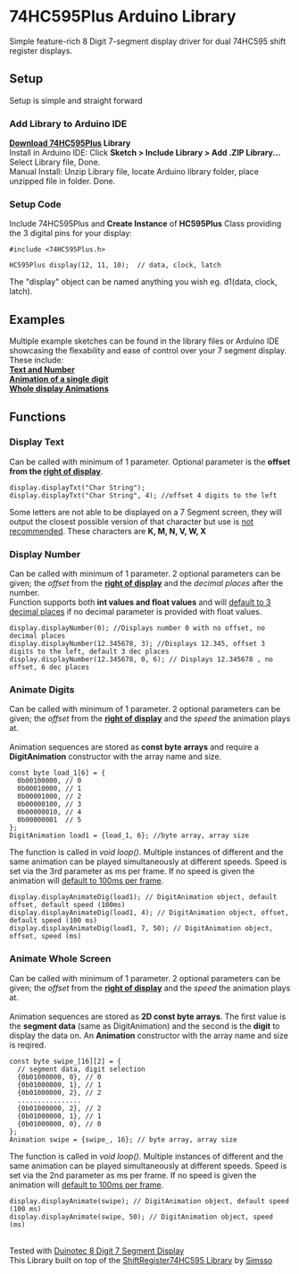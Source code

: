 # 74HC595Plus Arduino Library
Simple feature-rich 8 Digit 7-segment display driver for dual 74HC595 shift register displays.

## Setup
Setup is simple and straight forward
### Add Library to Arduino IDE
**[Download 74HC595Plus](https://github.com/Jodeenio/74HC595Plus/archive/refs/heads/main.zip) Library**  
Install in Arduino IDE: Click **Sketch > Include Library > Add .ZIP Library...** Select Library file, Done.  
Manual Install: Unzip Library file, locate Arduino library folder, place unzipped file in folder. Done.
### Setup Code
Include 74HC595Plus and **Create Instance** of **HC595Plus** Class providing the 3 digital pins for your display:
```
#include <74HC595Plus.h>

HC595Plus display(12, 11, 10);  // data, clock, latch
```
The "display" object can be named anything you wish eg. d1(data, clock, latch).

## Examples
Multiple example sketches can be found in the library files or Arduino IDE showcasing the flexability and ease of control over your 7 segment display.  
These include:  
**[Text and Number](https://github.com/Jodeenio/74HC595Plus/blob/main/Example/TextAndNumbers/TextAndNumbers.ino)**  
**[Animation of a single digit](https://github.com/Jodeenio/74HC595Plus/blob/main/Example/SingleDigitAnimation/SingleDigitAnimation.ino)**  
**[Whole display Animations](https://github.com/Jodeenio/74HC595Plus/blob/main/Example/WholeDisplayAnimation/WholeDisplayAnimation.ino)**  

## Functions
### Display Text
Can be called with minimum of 1 parameter. Optional parameter is the **offset from the <ins>right of display</ins>**.
```
display.displayTxt("Char String");
display.displayTxt("Char String", 4); //offset 4 digits to the left
```
Some letters are not able to be displayed on a 7 Segment screen, they will output the closest possible version of that character but use is <ins>not recommended</ins>. These characters are **K, M, N, V, W, X**
### Display Number
Can be called with minimum of 1 parameter. 2 optional parameters can be given; the *offset* from the **<ins>right of display</ins>** and the *decimal places* after the number.  
Function supports both **int values and float values** and will <ins>default to 3 decimal places</ins> if no decimal parameter is provided with float values.
```
display.displayNumber(0); //Displays number 0 with no offset, no decimal places
display.displayNumber(12.345678, 3); //Displays 12.345, offset 3 digits to the left, default 3 dec places
display.displayNumber(12.345678, 0, 6); // Displays 12.345678 , no offset, 6 dec places
```
### Animate Digits
Can be called with minimum of 1 parameter. 2 optional parameters can be given; the *offset* from the **<ins>right of display</ins>** and the *speed* the animation plays at.  
\
Animation sequences are stored as **const byte arrays** and require a **DigitAnimation** constructor with the array name and size.
```
const byte load_1[6] = {
  0b00100000, // 0
  0b00010000, // 1
  0b00001000, // 2
  0b00000100, // 3
  0b00000010, // 4
  0b00000001  // 5
};
DigitAnimation load1 = {load_1, 6}; //byte array, array size
```
The function is called in *void loop()*. Multiple instances of different and the same animation can be played simultaneously at different speeds. Speed is set via the 3rd parameter as ms per frame. If no speed is given the animation will <ins>default to 100ms per frame</ins>.
```
display.displayAnimateDig(load1); // DigitAnimation object, default offset, default speed (100ms)
display.displayAnimateDig(load1, 4); // DigitAnimation object, offset, default speed (100 ms)
display.displayAnimateDig(load1, 7, 50); // DigitAnimation object, offset, speed (ms)
```
### Animate Whole Screen
Can be called with minimum of 1 parameter. 2 optional parameters can be given; the *offset* from the **<ins>right of display</ins>** and the *speed* the animation plays at.  
\
Animation sequences are stored as **2D const byte arrays**. The first value is the **segment data** (same as DigitAnimation) and the second is the **digit** to display the data on. An **Animation** constructor with the array name and size is reqired.
```
const byte swipe_[16][2] = {
  // segment data, digit selection
  {0b01000000, 0}, // 0
  {0b01000000, 1}, // 1
  {0b01000000, 2}, // 2
  ................
  {0b01000000, 2}, // 2
  {0b01000000, 1}, // 1
  {0b01000000, 0}, // 0
};
Animation swipe = {swipe_, 16}; // byte array, array size
```
The function is called in *void loop()*. Multiple instances of different and the same animation can be played simultaneously at different speeds. Speed is set via the 2nd parameter as ms per frame. If no speed is given the animation will <ins>default to 100ms per frame</ins>.
```
display.displayAnimate(swipe); // DigitAnimation object, default speed (100 ms)
display.displayAnimate(swipe, 50); // DigitAnimation object, speed (ms)
```
\
Tested with [Duinotec 8 Digit 7 Segment Display](https://www.jaycar.com.au/arduino-compatible-8-digit-7-segment-display/p/XC3714?srsltid=AfmBOop9T8EvsVPwGqQq3cXnKH6dCJ4oXV07JPoionLpyZuc56vtna2L)  
This Library built on top of the [ShiftRegister74HC595 Library](https://github.com/Simsso/ShiftRegister74HC595/tree/master) by [Simsso](https://github.com/Simsso)
